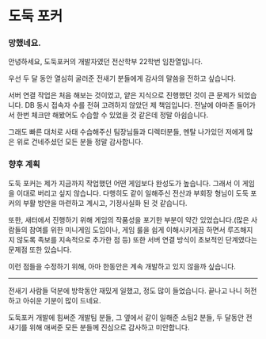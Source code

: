 # 도둑 포커
### 망했네요.

안녕하세요, 도둑포커의 개발자였던 전산학부 22학번 임찬열입니다.

우선 두 달 동안 열심히 굴러준 전새기 분들에게 감사의 말씀을 전하고 싶습니다.

서버 연결 작업은 처음 해보는 것이었고, 얕은 지식으로 진행했던 것이 큰 문제가 되었습니다. DB 동시 접속자 수를 전혀 고려하지 않았던 제 책임입니다.
전날에 아마존 들어가서 한번 체크만 해봤어도 수습할 수 있었을 것 같은데 정말 아쉽습니다.

그래도 빠른 대처로 사태 수습해주신 팀장님들과 디렉터분들, 멘탈 나가있던 저에게 많은 위로 건네주셨던 모든 분들 정말 감사합니다.

### 향후 계획

도둑 포커는 제가 지금까지 작업했던 어떤 게임보다 완성도가 높습니다. 그래서 이 게임을 이대로 버리고 싶지 않습니다.
다행히도 같이 일해주신 전산과 부회장 형님이 도둑 포커의 부활 방안을 마련하고 계시고, 기정사실화 된 것 같습니다.

또한, 새터에서 진행하기 위해 게임의 작품성을 포기한 부분이 약간 있었습니다.(많은 사람들의 참여를 위한 미니게임 도입이나, 게임 룰을 쉽게 이해시키게끔 하면서 루즈해지지 않도록 족보를 지속적으로 추가한 점 등) 또한 서버 연결 방식이 초보적인 단계였다는 문제점 또한 있습니다.

이런 점들을 수정하기 위해, 아마 한동안은 계속 개발하고 있지 않을까 싶습니다.

---

전새기 사람들 덕분에 방학동안 재밌게 일했고, 정도 많이 들었습니다. 끝나고 나니 허전하고 아쉬운 기분이 많이 드네요.

도둑포커 개발에 힘써준 개발팀 분들, 그 옆에서 같이 일해준 소팀2 분들, 두 달동안 전새기를 위해 애써준 모든 분들께 진심으로 감사하고 미안합니다.
